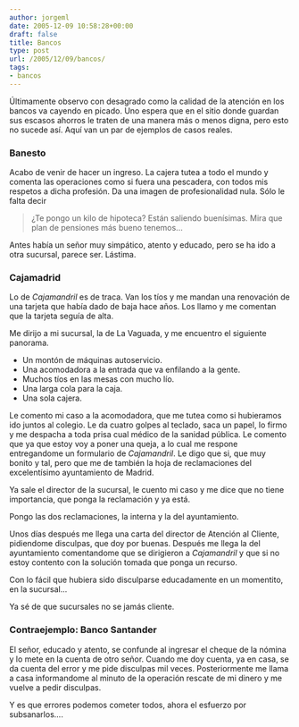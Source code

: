 ```yaml
---
author: jorgeml
date: 2005-12-09 10:58:28+00:00
draft: false
title: Bancos
type: post
url: /2005/12/09/bancos/
tags:
- bancos
---
```


Últimamente observo con desagrado como la calidad de la atención en los bancos va cayendo en picado. Uno espera que en el sitio donde guardan sus escasos ahorros le traten de una manera más o menos digna, pero esto no sucede así. Aquí van un par de ejemplos de casos reales.

### Banesto


Acabo de venir de hacer un ingreso. La cajera tutea a todo el mundo y comenta las operaciones como si fuera una pescadera, con todos mis respetos a dicha profesión. Da una imagen de profesionalidad nula. Sólo le falta decir

> ¿Te pongo un kilo de hipoteca? Están saliendo buenísimas. Mira que plan de pensiones más bueno tenemos...


Antes había un señor muy simpático, atento y educado, pero se ha ido a otra sucursal, parece ser. Lástima.


### Cajamadrid


Lo de _Cajamandril_ es de traca. Van los tíos y me mandan una renovación de una tarjeta que había dado de baja hace años. Los llamo y me comentan que la tarjeta seguía de alta.

Me dirijo a mi sucursal, la de La Vaguada, y me encuentro el siguiente panorama.

* Un montón de máquinas autoservicio.
* Una acomodadora a la entrada que va enfilando a la gente.
* Muchos tíos en las mesas con mucho lío.
* Una larga cola para la caja.
* Una sola cajera.

Le comento mi caso a la acomodadora, que me tutea como si hubieramos ido juntos al colegio. Le da cuatro golpes al teclado, saca un papel, lo firmo y me despacha a toda prisa cual médico de la sanidad pública. Le comento que ya que estoy voy a poner una queja, a lo cual me respone entregandome un formulario de _Cajamandril_. Le digo que si, que muy bonito y tal, pero que me de también la hoja de reclamaciones del excelentísimo ayuntamiento de Madrid.

Ya sale el director de la sucursal, le cuento mi caso y me dice que no tiene importancia, que ponga la reclamación y ya está.

Pongo las dos reclamaciones, la interna y la del ayuntamiento.

Unos días después me llega una carta del director de Atención al Cliente, pidiendome disculpas, que doy por buenas. Después me llega la del ayuntamiento comentandome que se dirigieron a _Cajamandril_ y que si no estoy contento con la solución tomada que ponga un recurso.

Con lo fácil que hubiera sido disculparse educadamente en un momentito, en la sucursal...

Ya sé de que sucursales no se jamás cliente.


### Contraejemplo: Banco Santander


El señor, educado y atento, se confunde al ingresar el cheque de la nómina y lo mete en la cuenta de otro señor. Cuando me doy cuenta, ya en casa, se da cuenta del error y me pide disculpas mil veces. Posteriormente me llama a casa informandome al minuto de la operación rescate de mi dinero y me vuelve a pedir disculpas.

Y es que errores podemos cometer todos, ahora el esfuerzo por subsanarlos....
